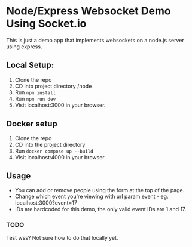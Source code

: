 # Node/Express Websocket Demo Using Socket.io

This is just a demo app that implements websockets on a node.js server using express.

## Local Setup:
1. Clone the repo
2. CD into project directory /node
3. Run `npm install`
4. Run `npm run dev`
5. Visit localhost:3000 in your browser.

## Docker setup
1. Clone the repo
2. CD into the project directory
3. Run `docker compose up --build`
4. Visit localhost:4000 in your browser

## Usage

- You can add or remove people using the form at the top of the page.
- Change which event you're viewing with url param event - eg. localhost:3000?event=17
- IDs are hardcoded for this demo, the only valid event IDs are 1 and 17.

### TODO
Test wss? Not sure how to do that locally yet.